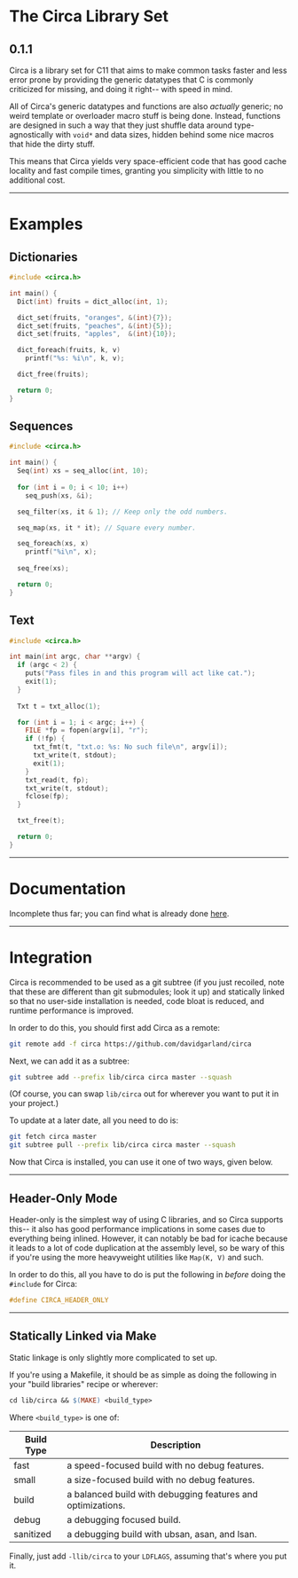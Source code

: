# The Circa Library Set
## 0.1.1

Circa is a library set for C11 that aims to make common tasks
faster and less error prone by providing the generic datatypes
that C is commonly criticized for missing, and doing it right--
with speed in mind.

All of Circa's generic datatypes and functions are also *actually* generic;
no weird template or overloader macro stuff is being done. Instead, functions
are designed in such a way that they just shuffle data around type-agnostically
with `void*` and data sizes, hidden behind some nice macros that hide the dirty
stuff.

This means that Circa yields very space-efficient code that has good
cache locality and fast compile times, granting you simplicity with little to no
additional cost.

---

# Examples

## Dictionaries

```C
#include <circa.h>

int main() {
  Dict(int) fruits = dict_alloc(int, 1);

  dict_set(fruits, "oranges", &(int){7});
  dict_set(fruits, "peaches", &(int){5});
  dict_set(fruits, "apples",  &(int){10});

  dict_foreach(fruits, k, v)
    printf("%s: %i\n", k, v);

  dict_free(fruits);

  return 0;
}
```

## Sequences

```C
#include <circa.h>

int main() {
  Seq(int) xs = seq_alloc(int, 10);
  
  for (int i = 0; i < 10; i++)
    seq_push(xs, &i);

  seq_filter(xs, it & 1); // Keep only the odd numbers.

  seq_map(xs, it * it); // Square every number.

  seq_foreach(xs, x)
    printf("%i\n", x);
  
  seq_free(xs);

  return 0;
}
```

## Text

```C
#include <circa.h>

int main(int argc, char **argv) {
  if (argc < 2) {
    puts("Pass files in and this program will act like cat.");
    exit(1);
  }
  
  Txt t = txt_alloc(1);

  for (int i = 1; i < argc; i++) {
    FILE *fp = fopen(argv[i], "r");
    if (!fp) {
      txt_fmt(t, "txt.o: %s: No such file\n", argv[i]);
      txt_write(t, stdout);
      exit(1);
    }
    txt_read(t, fp);
    txt_write(t, stdout);
    fclose(fp);
  }

  txt_free(t);

  return 0;
}
```

---

# Documentation

Incomplete thus far; you can find what is already done [here](https://github.com/davidgarland/circa/blob/master/doc/README.md).

---

# Integration

Circa is recommended to be used as a git subtree (if you just recoiled, note
that these are different than git submodules; look it up) and statically linked
so that no user-side installation is needed, code bloat is reduced, and runtime
performance is improved.

In order to do this, you should first add Circa as a remote:

```Bash
git remote add -f circa https://github.com/davidgarland/circa
```

Next, we can add it as a subtree:

```Bash
git subtree add --prefix lib/circa circa master --squash
```

(Of course, you can swap `lib/circa` out for wherever you want to put it in
your project.)

To update at a later date, all you need to do is:

```Bash
git fetch circa master
git subtree pull --prefix lib/circa circa master --squash
```

Now that Circa is installed, you can use it one of two ways, given below.

---

## Header-Only Mode

Header-only is the simplest way of using C libraries, and so Circa supports
this-- it also has good performance implications in some cases due to everything
being inlined. However, it can notably be bad for icache because it leads to a
lot of code duplication at the assembly level, so be wary of this if you're
using the more heavyweight utilities like `Map(K, V)` and such.

In order to do this, all you have to do is put the following in *before* doing
the `#include` for Circa:

```C
#define CIRCA_HEADER_ONLY
```

---

## Statically Linked via Make

Static linkage is only slightly more complicated to set up.

If you're using a Makefile, it should be as simple as doing the following
in your "build libraries" recipe or wherever:

```Makefile
cd lib/circa && $(MAKE) <build_type>
```

Where `<build_type>` is one of:

| Build Type | Description                                                 |
| ---------- | ----------------------------------------------------------- |
| fast       | a speed-focused build with no debug features.               |
| small      | a size-focused build with no debug features.                |
| build      | a balanced build with debugging features and optimizations. |
| debug      | a debugging focused build.                                  |
| sanitized  | a debugging build with ubsan, asan, and lsan.               |

Finally, just add `-llib/circa` to your `LDFLAGS`, assuming that's where you
put it.
